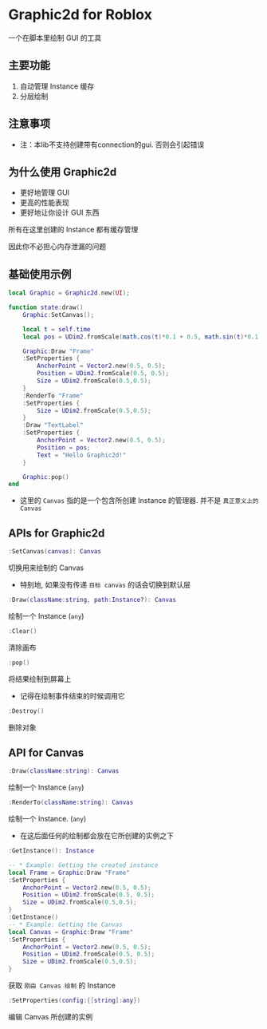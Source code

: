 # Graphic2d for Roblox

一个在脚本里绘制 GUI 的工具

## 主要功能

1. 自动管理 Instance 缓存
2. 分层绘制

## 注意事项

* 注：本lib不支持创建带有connection的gui. 否则会引起错误

## 为什么使用 Graphic2d

* 更好地管理 GUI
* 更高的性能表现
* 更好地让你设计 GUI 东西

所有在这里创建的 Instance 都有缓存管理

因此你不必担心内存泄漏的问题

## 基础使用示例

``` lua
local Graphic = Graphic2d.new(UI);

function state:draw()
    Graphic:SetCanvas();

    local t = self.time
    local pos = UDim2.fromScale(math.cos(t)*0.1 + 0.5, math.sin(t)*0.1 + 0.5);

    Graphic:Draw "Frame"
    :SetProperties {
        AnchorPoint = Vector2.new(0.5, 0.5);
        Position = UDim2.fromScale(0.5, 0.5);
        Size = UDim2.fromScale(0.5,0.5);
    }
    :RenderTo "Frame"
    :SetProperties {
        Size = UDim2.fromScale(0.5,0.5);
    }
    :Draw "TextLabel"
    :SetProperties {
        AnchorPoint = Vector2.new(0.5, 0.5);
        Position = pos;
        Text = "Hello Graphic2d!"
    }

    Graphic:pop()
end
```

* 这里的 `Canvas` 指的是一个包含所创建 Instance 的管理器. 并不是 `真正意义上的 Canvas`

## APIs for Graphic2d

``` lua
:SetCanvas(canvas): Canvas
```

切换用来绘制的 Canvas

* 特别地, 如果没有传递 `目标 canvas` 的话会切换到默认层

``` lua
:Draw(className:string, path:Instance?): Canvas
```

绘制一个 Instance (`any`)

``` lua
:Clear()
```

清除画布

``` lua
:pop()
```

将结果绘制到屏幕上

* 记得在绘制事件结束的时候调用它

``` lua
:Destroy()
```

删除对象

## API for Canvas

``` lua
:Draw(className:string): Canvas
```

绘制一个 Instance (`any`)

``` lua
:RenderTo(className:string): Canvas
```

绘制一个 Instance. (`any`)

* 在这后面任何的绘制都会放在它所创建的实例之下

``` lua
:GetInstance(): Instance
```

``` lua
-- * Example: Getting the created instance
local Frame = Graphic:Draw "Frame"
:SetProperties {
    AnchorPoint = Vector2.new(0.5, 0.5);
    Position = UDim2.fromScale(0.5, 0.5);
    Size = UDim2.fromScale(0.5,0.5);
}
:GetInstance()
-- * Example: Getting the Canvas
local Canvas = Graphic:Draw "Frame"
:SetProperties {
    AnchorPoint = Vector2.new(0.5, 0.5);
    Position = UDim2.fromScale(0.5, 0.5);
    Size = UDim2.fromScale(0.5,0.5);
}
```

获取 `刚由 Canvas 绘制` 的 Instance

``` lua
:SetProperties(config:{[string]:any})
```

编辑 Canvas 所创建的实例
